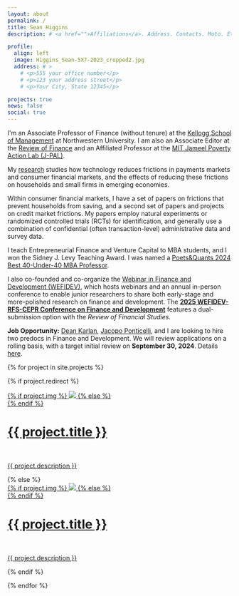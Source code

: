 ```yaml
---
layout: about
permalink: /
title: Sean Higgins
description: # <a href="">Affiliations</a>. Address. Contacts. Moto. Etc.

profile:
  align: left
  image: Higgins_Sean-5X7-2023_cropped2.jpg
  address: # >
    # <p>555 your office number</p>
    # <p>123 your address street</p>
    # <p>Your City, State 12345</p>

projects: true
news: false
social: true
---
```


I'm an Associate Professor of Finance (without tenure) at the [Kellogg School of Management](https://www.kellogg.northwestern.edu/) at Northwestern University. I am also an Associate Editor at the [Review of Finance](https://revfin.org/) and an Affiliated Professor at the [MIT Jameel Poverty Action Lab (J-PAL)](https://www.povertyactionlab.org/). 

<!---
:loudspeaker: JOB OPPORTUNITY :loudspeaker:
*I am currently hiring full-time empirical research associates*. More details and the link to apply are [here](https://kellogg.qualtrics.com/jfe/form/SV_ebXOK87Gy0wneZL); some additional details in this [thread](https://twitter.com/SeanKHiggins/status/1321925125399302145).
--->

My [research](research/) studies how technology reduces frictions in payments markets and consumer financial markets, and the effects of reducing these frictions on households and small firms in emerging economies. 
<!---
For example, in [one paper](assets/pdf/higgins_FinancialTechnologyAdoption.pdf) I find that when the Mexican government distributed debit cards to poor households, this led small retailers to adopt technology to accept card payments and generated spillovers to both small retailers and richer households. 
My other papers and projects study FinTech, household finance, and small firms in emerging markets.
--->
Within consumer financial markets, I have a set of papers on frictions that prevent households from saving, and a second set of papers and projects on credit market frictions. My papers employ natural experiments or randomized controlled trials (RCTs) for identification, and generally use a combination of confidential (often transaction-level) administrative data and survey data.

I teach Entrepreneurial Finance and Venture Capital to MBA students, and I won the Sidney J. Levy Teaching Award. I was named a [Poets&Quants 2024 Best 40-Under-40 MBA Professor](https://poetsandquants.com/2024/05/18/2024-best-40-under-40-mba-professors-sean-higgins-kellogg-school-of-management-northwestern-university/). <!--- for 2022-2023. I also co-teach a PhD-level independent study on Household Finance. --->

I also co-founded and co-organize the [Webinar in Finance and Development (WEFIDEV)](https://www.wefidev.com/), which hosts webinars and an annual in-person conference to enable junior researchers to share both early-stage and more-polished research on finance and development. The [__2025 WEFIDEV-RFS-CEPR Conference on Finance and Development__](/assets/pdf/WEFIDEV_call_for_papers_2025.pdf) features a dual-submission option with the _Review of Financial Studies_.

__Job Opportunity:__ [Dean Karlan](http://deankarlan.com/), [Jacopo Ponticelli](https://www.kellogg.northwestern.edu/faculty/ponticelli/index.html), and I are looking to hire two predocs in Finance and Development. We will review applications on a rolling basis, with a target initial review on **September 30, 2024**. Details [here](/assets/pdf/FINC_Fellows_2024-2025.pdf).

<!---
I'm grateful to the 
[Bill & Melinda Gates Foundation](https://www.gatesfoundation.org/How-We-Work/Quick-Links/Grants-Database/Grants/2013/11/OPP1097490), 
[CEGA-Visa Financial Inclusion Lab](http://cega.berkeley.edu/assets/cega_programs/8/FIL_RFP_Press_Release.pdf), 
[Digital Credit Observatory](http://www.digitalcreditobservatory.org/2017-grantees.html), 
[Facebook](https://research.fb.com/blog/2020/08/announcing-the-winners-of-the-economic-impact-of-digital-technologies-request-for-proposals/),
[Fulbright Program](https://us.fulbrightonline.org/), 
Guthrie Center for Real Estate Research,
[Innovations for Poverty Action](http://www.poverty-action.org/study/leveraging-government-transfers-offer-low-risk-microcredit-dominican-republic), 
Inter-American Development Bank,
J-PAL,
National Science Foundation 
([doctoral dissertation grant](https://www.nsf.gov/awardsearch/showAward?AWD_ID=1530800&HistoricalAwards=false) 
and [standard grant](https://www.nsf.gov/awardsearch/showAward?AWD_ID=1758837&HistoricalAwards=false)), 
[Think Forward Initiative](https://www.thinkforwardinitiative.com/stories/the-impact-of-price-comparison-tools-in-consumer-credit-markets-on-financial-decision-making),
[UN Foundation](https://www.data2x.org/big-data-challenge-awards/#credit) 
and [USAID](https://www.usaid.gov/sites/default/files/documents/15396/ClosingGenderDigitalDivide_Round1.pdf)
for research funding.
--->

{% for project in site.projects %}

{% if project.redirect %}
<div class="project">
    <div class="thumbnail">
        <a href="{{ project.redirect }}" target="_blank">
        {% if project.img %}
        <img class="thumbnail" src="{{ project.img | prepend: site.baseurl | prepend: site.url }}"/>
        {% else %}
        <div class="thumbnail blankbox"></div>
        {% endif %}    
        <span>
            <h1>{{ project.title }}</h1>
            <br/>
            <p>{{ project.description }}</p>
        </span>
        </a>
    </div>
</div>
{% else %}

<div class="project ">
    <div class="thumbnail">
        <a href="{{ project.url | prepend: site.baseurl | prepend: site.url }}">
        {% if project.img %}
        <img class="thumbnail" src="{{ project.img | prepend: site.baseurl | prepend: site.url }}"/>
        {% else %}
        <div class="thumbnail blankbox"></div>
        {% endif %}    
        <span>
            <h1>{{ project.title }}</h1>
            <br/>
            <p>{{ project.description }}</p>
        </span>
        </a>
    </div>
</div>

{% endif %}

{% endfor %}
